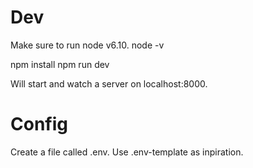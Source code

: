 # Dev

Make sure to run node v6.10. node -v

npm install
npm run dev

Will start and watch a server on localhost:8000.


# Config
Create a file called .env. Use .env-template as inpiration.

